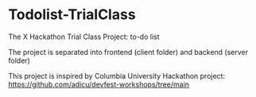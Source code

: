 # Todolist-TrialClass
The X Hackathon Trial Class Project: to-do list

The project is separated into frontend (client folder) and backend (server folder)

This project is inspired by Columbia University Hackathon project: https://github.com/adicu/devfest-workshops/tree/main 